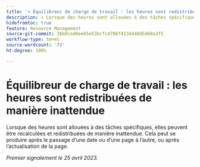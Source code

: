 ```yaml
---
title: '« Équilibreur de charge de travail : les heures sont redistribuées de manière inattendue. »'
description: « Lorsque des heures sont allouées à des tâches spécifiques, ces heures peuvent être calculées et redistribuées de manière inattendue. Cela peut se produire après le passage d’une date ou d’une page à l’autre, ou après l’actualisation de la page. »
hidefromtoc: true
feature: Resource Management
source-git-commit: 3bb0ced6eeb5e53bcfc4706f4134d40d5d68a3f5
workflow-type: tm+mt
source-wordcount: '72'
ht-degree: 100%

---
```



# Équilibreur de charge de travail : les heures sont redistribuées de manière inattendue

Lorsque des heures sont allouées à des tâches spécifiques, elles peuvent être recalculées et redistribuées de manière inattendue. Cela peut se produire après le passage d’une date ou d’une page à l’autre, ou après l’actualisation de la page.

_Premier signalement le 25 avril 2023._

